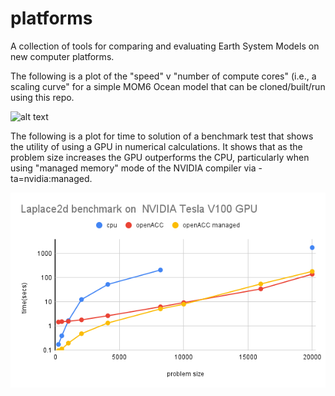 # platforms
A collection of tools for comparing and evaluating Earth System Models on new computer platforms.

The following is a plot of the "speed" v "number of compute cores"  (i.e., a scaling curve" for a simple MOM6 Ocean model that can be cloned/built/run using this repo.

![alt text](https://github.com/nikizadehgfdl/platforms/blob/master/mom6/exps/mom6_solo_global_ALE_z/scaling.png)

The following is a plot for time to solution of a benchmark test that shows the utility of using a GPU in numerical calculations. It shows that as the problem size increases the GPU outperforms the CPU, particularly when using "managed memory" mode of the NVIDIA compiler via  -ta=nvidia:managed. 

![alt text](https://github.com/nikizadehgfdl/platforms/blob/master/samples/gpu/openacc/step1/gfdl-lscgpu50-d/Laplace2d_benchmark_NVIDIA_Tesla_V100_GPU.png)
